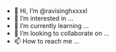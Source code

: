 - 👋 Hi, I’m @ravisinghxxxxl
- 👀 I’m interested in ...
- 🌱 I’m currently learning ...
- 💞️ I’m looking to collaborate on ...
- 📫 How to reach me ...

<!---
ravisinghxxxxl/ravisinghxxxxl is a ✨ special ✨ repository because its `README.md` (this file) appears on your GitHub profile.
You can click the Preview link to take a look at your changes.
--->
